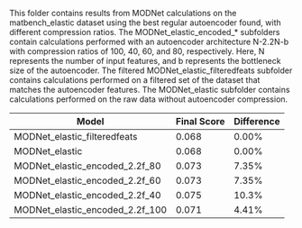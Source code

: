 This folder contains results from MODNet calculations on the matbench_elastic dataset using the best regular autoencoder found, with different compression ratios. The MODNet_elastic_encoded_* subfolders contain calculations performed with an autoencoder architecture N-2.2N-b with compression ratios of 100, 40, 60, and 80, respectively. Here, N represents the number of input features, and b represents the bottleneck size of the autoencoder. The filtered MODNet_elastic_filteredfeats subfolder contains calculations performed on a filtered set of the dataset that matches the autoencoder features. The MODNet_elastic subfolder contains calculations performed on the raw data without autoencoder compression.


| Model                                 | Final Score | Difference |
|---------------------------------------|-------------|------------|
| MODNet_elastic_filteredfeats          | 0.068       | 0.00%      |
| MODNet_elastic                       | 0.068       | 0.00%      |
| MODNet_elastic_encoded_2.2f_80       | 0.073       | 7.35%      |
| MODNet_elastic_encoded_2.2f_60       | 0.073       | 7.35%     |
| MODNet_elastic_encoded_2.2f_40       | 0.075       | 10.3%      |
| MODNet_elastic_encoded_2.2f_100      | 0.071       |  4.41%      |
